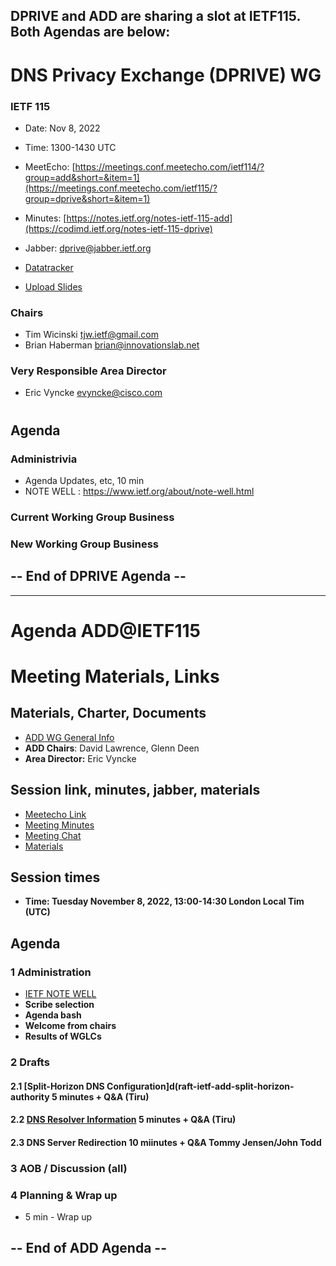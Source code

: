 ## DPRIVE and ADD are sharing a slot at IETF115.   Both Agendas are below:


# DNS Privacy Exchange (DPRIVE) WG
### IETF 115

* Date: Nov 8, 2022
* Time: 1300-1430 UTC
* MeetEcho: [https://meetings.conf.meetecho.com/ietf114/?group=add&short=&item=1](https://meetings.conf.meetecho.com/ietf115/?group=dprive&short=&item=1)
* Minutes: [https://notes.ietf.org/notes-ietf-115-add](https://codimd.ietf.org/notes-ietf-115-dprive)

* Jabber: [dprive@jabber.ietf.org](dprive@jabber.ietf.org)

* [Datatracker](https://datatracker.ietf.org/wg/dprive/documents/)

* [Upload Slides](https://datatracker.ietf.org/meeting/115/session/dprive)

### Chairs
* Tim Wicinski <tjw.ietf@gmail.com>
* Brian Haberman <brian@innovationslab.net>

### Very Responsible Area Director
* Eric Vyncke <evyncke@cisco.com>

#
## Agenda

### Administrivia

* Agenda Updates, etc,  10 min
* NOTE WELL : https://www.ietf.org/about/note-well.html

### Current Working Group Business


### New Working Group Business

## -- End of DPRIVE Agenda --

---

# Agenda ADD@IETF115

#  Meeting Materials, Links

## Materials, Charter, Documents

* [ADD WG General Info](https://datatracker.ietf.org/group/add/about/)
* **ADD Chairs**: David Lawrence, Glenn Deen
* **Area Director:** Eric Vyncke

## Session link, minutes, jabber, materials
* [Meetecho Link](https://wws.conf.meetecho.com/conference/?group=add)
* [Meeting Minutes](https://notes.ietf.org/notes-ietf-115-add)
* [Meeting Chat](xmpp:add@jabber.ietf.org?join)
* [Materials](https://datatracker.ietf.org/meeting/115/session/add)



## Session times

* **Time: Tuesday November 8, 2022, 13:00-14:30 London Local Tim (UTC)**


##  Agenda
### 1 Administration
* [IETF NOTE WELL](https://www.ietf.org/about/note-well.html)
* **Scribe selection**
* **Agenda bash**
* **Welcome from chairs**
* **Results of WGLCs**

### 2 Drafts

#### 2.1 [Split-Horizon DNS Configuration]d(raft-ietf-add-split-horizon-authority 5 minutes + Q&A (Tiru)

#### 2.2 [DNS Resolver Information](draft-reddy-add-resolver-info) 5 minutes + Q&A (Tiru)  

#### 2.3 DNS Server Redirection  10 miinutes + Q&A Tommy Jensen/John Todd

### 3 AOB / Discussion (all)

### 4 Planning & Wrap up

* 5 min - Wrap up

## -- End of ADD Agenda --
